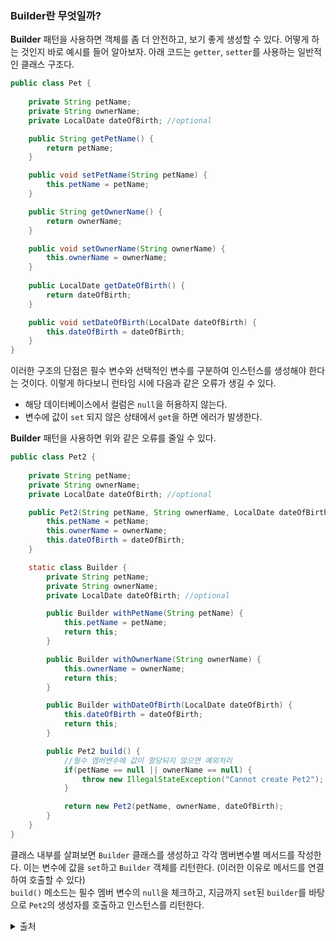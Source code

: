 ### Builder란 무엇일까?

**Builder** 패턴을 사용하면 객체를 좀 더 안전하고, 보기 좋게 생성할 수 있다. 어떻게 하는 것인지 바로 예시를 들어 알아보자. 아래 코드는 `getter`, `setter`를 사용하는 일반적인 클래스 구조다.  

```java
public class Pet {
    
    private String petName;
    private String ownerName;
    private LocalDate dateOfBirth; //optional

    public String getPetName() {
        return petName;
    }

    public void setPetName(String petName) {
        this.petName = petName;
    }

    public String getOwnerName() {
        return ownerName;
    }

    public void setOwnerName(String ownerName) {
        this.ownerName = ownerName;
    }
    
    public LocalDate getDateOfBirth() {
        return dateOfBirth;
    }

    public void setDateOfBirth(LocalDate dateOfBirth) {
        this.dateOfBirth = dateOfBirth;
    }
}
```
이러한 구조의 단점은 필수 변수와 선택적인 변수를 구분하여 인스턴스를 생성해야 한다는 것이다. 이렇게 하다보니 런타임 시에 다음과 같은 오류가 생길 수 있다.
- 해당 데이터베이스에서 컬럼은 `null`을 허용하지 않는다.
- 변수에 값이 `set` 되지 않은 상태에서 `get`을 하면 에러가 발생한다.

**Builder** 패턴을 사용하면 위와 같은 오류를 줄일 수 있다.

```java
public class Pet2 {
    
    private String petName;
    private String ownerName;
    private LocalDate dateOfBirth; //optional

    public Pet2(String petName, String ownerName, LocalDate dateOfBirth) {
        this.petName = petName;
        this.ownerName = ownerName;
        this.dateOfBirth = dateOfBirth;
    }

    static class Builder {
        private String petName;
        private String ownerName;
        private LocalDate dateOfBirth; //optional

        public Builder withPetName(String petName) {
            this.petName = petName;
            return this;
        }

        public Builder withOwnerName(String ownerName) {
            this.ownerName = ownerName;
            return this;
        }

        public Builder withDateOfBirth(LocalDate dateOfBirth) {
            this.dateOfBirth = dateOfBirth;
            return this;
        }

        public Pet2 build() {
            //필수 멤버변수에 값이 할당되지 않으면 예외처리
            if(petName == null || ownerName == null) {
                throw new IllegalStateException("Cannot create Pet2");
            }

            return new Pet2(petName, ownerName, dateOfBirth);
        }
    }
}
```
클래스 내부를 살펴보면 `Builder` 클래스를 생성하고 각각 멤버변수별 메서드를 작성한다. 이는 변수에 값을 `set`하고 `Builder` 객체를 리턴한다. (이러한 이유로 메서드를 연결하여 호출할 수 있다)  
`build()` 메소드는 필수 멤버 변수의 `null`을 체크하고, 지금까지 `set`된 `builder`를 바탕으로 `Pet2`의 생성자를 호출하고 인스턴스를 리턴한다.


<details>
 <summary> 출처 </summary>
- https://deepweller.tistory.com/18  <br>

</details>